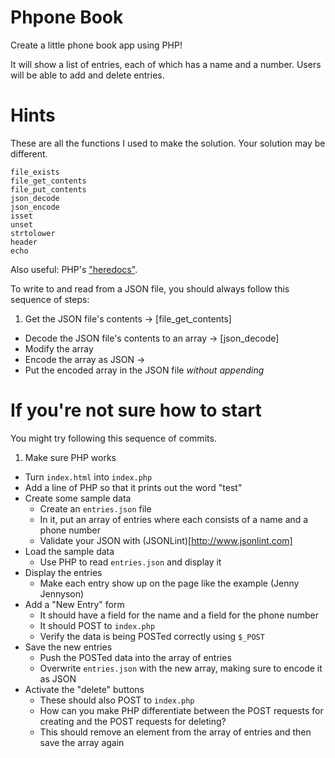 # Phpone Book

Create a little phone book app using PHP!

It will show a list of entries, each of which has a name and a number. Users will be able to add and delete entries.

# Hints

These are all the functions I used to make the solution. Your solution may be different.

```
file_exists
file_get_contents
file_put_contents
json_decode
json_encode
isset
unset
strtolower
header
echo
```

Also useful: PHP's ["heredocs"](http://stackoverflow.com/a/9687483/2053389).

To write to and read from a JSON file, you should always follow this sequence of steps:

1. Get the JSON file's contents -> [file_get_contents]
- Decode the JSON file's contents to an array -> [json_decode]
- Modify the array
- Encode the array as JSON ->
- Put the encoded array in the JSON file *without appending*

# If you're not sure how to start

You might try following this sequence of commits.

1. Make sure PHP works
  - Turn `index.html` into `index.php`
  - Add a line of PHP so that it prints out the word "test"
- Create some sample data
  - Create an `entries.json` file
  - In it, put an array of entries where each consists of a name and a phone number
  - Validate your JSON with (JSONLint)[http://www.jsonlint.com]
- Load the sample data
  - Use PHP to read `entries.json` and display it
- Display the entries
  - Make each entry show up on the page like the example (Jenny Jennyson)
- Add a "New Entry" form
  - It should have a field for the name and a field for the phone number
  - It should POST to `index.php`
  - Verify the data is being POSTed correctly using `$_POST`
- Save the new entries
  - Push the POSTed data into the array of entries
  - Overwrite `entries.json` with the new array, making sure to encode it as JSON
- Activate the "delete" buttons
  - These should also POST to `index.php`
  - How can you make PHP differentiate between the POST requests for creating and the POST requests for deleting?
  - This should remove an element from the array of entries and then save the array again

